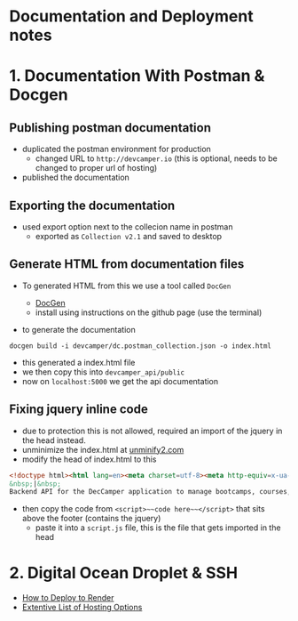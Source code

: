 # Documentation and Deployment notes

# 1. Documentation With Postman & Docgen
## Publishing postman documentation
  - duplicated the postman environment for production
    - changed URL to `http://devcamper.io` (this is optional, needs to be changed to proper url of hosting)
  - published the documentation

## Exporting the documentation
- used export option next to the collecion name in postman
  - exported as `Collection v2.1` and saved to desktop

## Generate HTML from documentation files
- To generated HTML from this we use a tool called `DocGen`
  - [DocGen](https://github.com/thedevsaddam/docgen)
  - install using instructions on the github page (use the terminal)

- to generate the documentation
``` console desktop
docgen build -i devcamper/dc.postman_collection.json -o index.html
```
  - this generated a index.html file 
  - we then copy this into `devcamper_api/public`
  - now on `localhost:5000` we get the api documentation
  
  ## Fixing jquery inline code
  - due to protection this is not allowed, required an import of the jquery in the head instead.
  - unminimize the index.html at [unminify2.com](https://www.unminify2.com/)
  - modify the head of index.html to this
  ``` HTML 
  <!doctype html><html lang=en><meta charset=utf-8><meta http-equiv=x-ua-compatible content="ie=edge"><meta name=viewport content="width=device-width,initial-scale=1"><title>DevCamper API
  &nbsp;|&nbsp;
  Backend API for the DecCamper application to manage bootcamps, courses, reviews, users and authentication.</title><script src="script.js" defer></script>
  ```
  - then copy the code from `<script>~~code here~~</script>` that sits above the footer (contains the jquery)
    - paste it into a `script.js` file, this is the file that gets imported in the head

# 2. Digital Ocean Droplet & SSH

- [How to Deploy to Render](https://www.freecodecamp.org/news/how-to-deploy-nodejs-application-with-render/)
- [Extentive List of Hosting Options](https://github.com/nodejs/node-v0.x-archive/wiki/Node-Hosting)
    